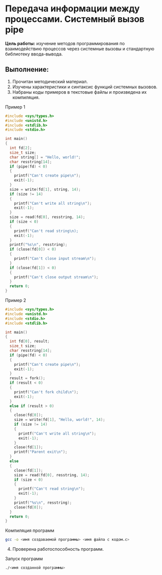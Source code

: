 # Передача информации между процессами. Системный вызов pipe
**Цель работы:** изучение методов программирования по взаимодействию процессов через системные вызовы и стандартную библиотеку ввода-вывода.

## **Выполнение:**
1. Прочитан методический материал.
2. Изучены характеристики и синтаксис функций системных вызовов.
3. Набраны коды примеров в текстовые файлы и произведена их компиляция.

Пример 1

```C
#include <sys/types.h>
#include <unistd.h>
#include <stdlib.h>
#include <stdio.h>

int main()
{
  int fd[2];
  size_t size;
  char string[] = "Hello, world!";
  char resstring[14];
  if (pipe(fd) < 0)
  {
    printf("Can't create pipe\n");
    exit(-1);
  }
  size = write(fd[1], string, 14);
  if (size != 14)
  {
    printf("Can't write all string\n");
    exit(-1);
  }
  size = read(fd[0], resstring, 14);
  if (size < 0)
  {
    printf("Can't read string\n);
    exit(-1);
  }
  printf("%s\n", resstring);
  if (close(fd[0]) < 0)
  {
    printf("Can't close input stream\n");
  }
  if (close(fd[1]) < 0)
  {
    printf("Can't close output stream\n");
  }
  return 0;
}
```

Пример 2

```C
#include <sys/types.h>
#include <unistd.h>
#include <stdio.h>
#include <stdlib.h>

int main()
{
  int fd[0], result;
  size_t size;
  char resstring[14];
  if (pipe(fd) < 0)
  {
    printf("Can't create pipe\n");
    exit(-1);
  }
  result = fork();
  if (result < 0)
  {
    printf("Can't fork child\n");
    exit(-1);
  }
  else if (result > 0)
  {
    close(fd[0]);
    size = write(fd[1], "Hello, world!", 14);
    if (size != 14)
    {
      printf("Can't write all string\n");
      exit(-1);
    }
    close(fd[1]);
    printf("Parent exit\n");
  }
  else
  {
    close(fd[1]);
    size = read(fd[0], resstring, 14);
    if (size < 0)
    {
      printf("Can't read string\n");
      exit(-1);
    }
    printf("%s\n", resstring);
    close(fd[0]);
  }
  return 0;
}
```

Компиляция программ

```bash
gcc -o <имя создаваемой программы> <имя файла с кодом.c>
```

4. Проверена работоспособность программ.

Запуск программ

```bash
./<имя созданной программы>
```
